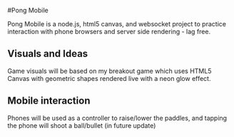 #Pong Mobile

Pong Mobile is a node.js, html5 canvas, and websocket project to practice interaction with phone browsers and server side rendering - lag free.

## Visuals and Ideas
Game visuals will be based on my breakout game which uses HTML5 Canvas with geometric shapes rendered live with a neon glow effect.

## Mobile interaction
Phones will be used as a controller to raise/lower the paddles, and tapping the phone will shoot a ball/bullet (in future update)
